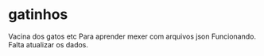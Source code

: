 # gatinhos
Vacina dos gatos etc
Para aprender mexer com arquivos json
Funcionando.  Falta atualizar os dados.
